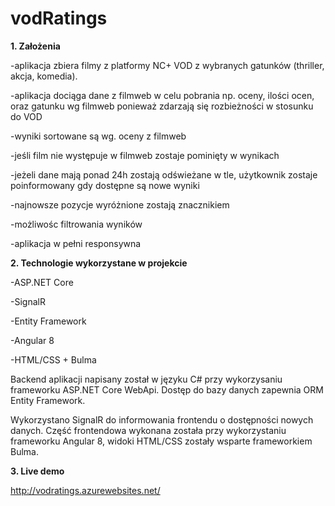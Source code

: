 # vodRatings

**1. Założenia**

-aplikacja zbiera filmy z platformy NC+ VOD z wybranych gatunków (thriller, akcja, komedia).

-aplikacja dociąga dane z filmweb w celu pobrania np. oceny, ilości ocen, oraz gatunku wg filmweb ponieważ zdarzają się rozbieżności w stosunku do VOD

-wyniki sortowane są wg. oceny z filmweb

-jeśli film nie występuje w filmweb zostaje pominięty w wynikach

-jeżeli dane mają ponad 24h zostają odświeżane w tle, użytkownik zostaje poinformowany gdy dostępne są nowe wyniki

-najnowsze pozycje wyróżnione zostają znacznikiem

-możliwośc filtrowania wyników

-aplikacja w pełni responsywna


**2. Technologie wykorzystane w projekcie**

-ASP.NET Core

-SignalR

-Entity Framework

-Angular 8

-HTML/CSS + Bulma


Backend aplikacji napisany został w języku C# przy wykorzysaniu frameworku ASP.NET Core WebApi. Dostęp do bazy danych zapewnia ORM Entity Framework. 

Wykorzystano SignalR do informowania frontendu o dostępności nowych danych. Część frontendowa wykonana została przy wykorzystaniu frameworku Angular 8, widoki HTML/CSS zostały wsparte frameworkiem Bulma.

**3. Live demo**

http://vodratings.azurewebsites.net/
